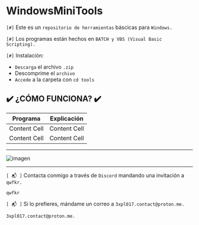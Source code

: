 # WindowsMiniTools

`[#]` Este es un `repositorio de herramientas` báscicas para `Windows.`

`[#]` Los programas están hechos en `BATCH y VBS (Visual Basic Scripting).`

`[#]` Instalación:

- `Descarga` el archivo `.zip`
- Descomprime el `archivo`
- `Accede` a la carpeta con `cd tools`

## ✔️ ¿CÓMO FUNCIONA? ✔️

| Programa  | Explicación |
| ------------- | ------------- |
| Content Cell  | Content Cell  |
| Content Cell  | Content Cell  |

<hr>

![imagen](https://github.com/ZombieGeeK0/LogicBomb/assets/158185295/ac7c9239-67c1-4b9a-b94d-a821814ce76c)

<hr>

`[ 📬 ]` Contacta conmigo a través de `Discord` mandando una invitación a `qwfkr.`

    qwfkr
`[ 📬 ]` Si lo prefieres, mándame un correo a `3xpl017.contact@proton.me.`

    3xpl017.contact@proton.me.
